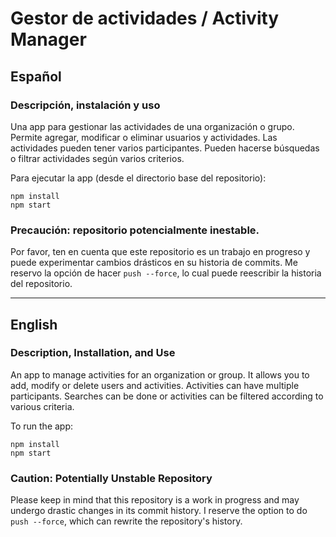 # Gestor de actividades / Activity Manager

## Español

### Descripción, instalación y uso

Una app para gestionar las actividades de una organización o grupo. Permite agregar, modificar o eliminar usuarios y actividades. Las actividades pueden tener varios participantes. Pueden hacerse búsquedas o filtrar actividades según varios criterios.

Para ejecutar la app (desde el directorio base del repositorio):
```
npm install
npm start
```

### Precaución: repositorio potencialmente inestable.

Por favor, ten en cuenta que este repositorio es un trabajo en progreso y puede experimentar cambios drásticos en su historia de commits.
Me reservo la opción de hacer `push --force`, lo cual puede reescribir la historia del repositorio.

---

## English

### Description, Installation, and Use

An app to manage activities for an organization or group. It allows you to add, modify or delete users and activities. Activities can have multiple participants. Searches can be done or activities can be filtered according to various criteria.

To run the app:
```
npm install
npm start
```

### Caution: Potentially Unstable Repository

Please keep in mind that this repository is a work in progress and may undergo drastic changes in its commit history. I reserve the option to do `push --force`, which can rewrite the repository's history.

